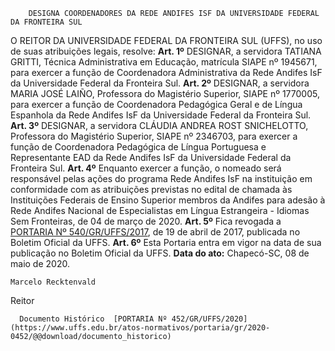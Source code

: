         DESIGNA COORDENADORES DA REDE ANDIFES ISF DA UNIVERSIDADE FEDERAL DA FRONTEIRA SUL  

 O REITOR DA UNIVERSIDADE FEDERAL DA FRONTEIRA SUL (UFFS), no uso de suas atribuições legais, resolve:   **Art. 1º**  DESIGNAR, a servidora TATIANA GRITTI, Técnica Administrativa em Educação, matrícula SIAPE nº 1945671, para exercer a função de Coordenadora Administrativa da Rede Andifes IsF da Universidade Federal da Fronteira Sul.   **Art. 2º**  DESIGNAR, a servidora MARIA JOSÉ LAIÑO, Professora do Magistério Superior, SIAPE nº 1770005, para exercer a função de Coordenadora Pedagógica Geral e de Língua Espanhola da Rede Andifes IsF da Universidade Federal da Fronteira Sul.   **Art. 3º**  DESIGNAR, a servidora CLÁUDIA ANDREA ROST SNICHELOTTO, Professora do Magistério Superior, SIAPE nº 2346703, para exercer a função de Coordenadora Pedagógica de Língua Portuguesa e Representante EAD da Rede Andifes IsF da Universidade Federal da Fronteira Sul.   **Art. 4º**  Enquanto exercer a função, o nomeado será responsável pelas ações do programa Rede Andifes IsF na instituição em conformidade com as atribuições previstas no edital de chamada às Instituições Federais de Ensino Superior membros da Andifes para adesão à Rede Andifes Nacional de Especialistas em Língua Estrangeira - Idiomas Sem Fronteiras, de 04 de março de 2020.   **Art. 5º**  Fica revogada a [PORTARIA Nº 540/GR/UFFS/2017](https://www.uffs.edu.br/atos-normativos/portaria/gr/2017-0540), de 19 de abril de 2017, publicada no Boletim Oficial da UFFS.   **Art. 6º**  Esta Portaria entra em vigor na data de sua publicação no Boletim Oficial da UFFS.        **Data do ato:** Chapecó-SC, 08 de maio de 2020.   
 

    Marcelo Recktenvald   
 Reitor 

      Documento Histórico  [PORTARIA Nº 452/GR/UFFS/2020](https://www.uffs.edu.br/atos-normativos/portaria/gr/2020-0452/@@download/documento_historico)     
      